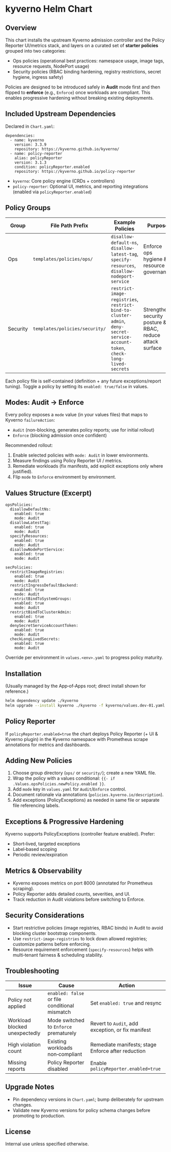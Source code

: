 # kyverno Helm Chart

## Overview
This chart installs the upstream Kyverno admission controller and the Policy Reporter UI/metrics stack, and layers on a curated set of **starter policies** grouped into two categories:
- Ops policies (operational best practices: namespace usage, image tags, resource requests, NodePort usage)
- Security policies (RBAC binding hardening, registry restrictions, secret hygiene, ingress safety)

Policies are designed to be introduced safely in **Audit** mode first and then flipped to **enforce** (e.g., `Enforce`) once workloads are compliant. This enables progressive hardening without breaking existing deployments.

## Included Upstream Dependencies
Declared in `Chart.yaml`:
```
dependencies:
  - name: kyverno
    version: 3.3.9
    repository: https://kyverno.github.io/kyverno/
  - name: policy-reporter
    alias: policyReporter
    version: 3.1.3
    condition: policyReporter.enabled
    repository: https://kyverno.github.io/policy-reporter
```
- `kyverno`: Core policy engine (CRDs + controllers)
- `policy-reporter`: Optional UI, metrics, and reporting integrations (enabled via `policyReporter.enabled`)

## Policy Groups
| Group | File Path Prefix | Example Policies | Purpose |
|-------|------------------|------------------|---------|
| Ops | `templates/policies/ops/` | `disallow-default-ns`, `disallow-latest-tag`, `specify-resources`, `disallow-nodeport-service` | Enforce ops hygiene & resource governance |
| Security | `templates/policies/security/` | `restrict-image-registries`, `restrict-bind-to-cluster-admin`, `deny-secret-service-account-token`, `check-long-lived-secrets` | Strengthen security posture & RBAC, reduce attack surface |

Each policy file is self‑contained (definition + any future exceptions/report tuning). Toggle a policy by setting its `enabled: true/false` in values.

## Modes: Audit → Enforce
Every policy exposes a `mode` value (in your values files) that maps to Kyverno `failureAction`:
- `Audit` (non-blocking, generates policy reports; use for initial rollout)
- `Enforce` (blocking admission once confident)

Recommended rollout:
1. Enable selected policies with `mode: Audit` in lower environments.
2. Measure findings using Policy Reporter UI / metrics.
3. Remediate workloads (fix manifests, add explicit exceptions only where justified).
4. Flip `mode` to `Enforce` environment by environment.

## Values Structure (Excerpt)
```
opsPolicies:
  disallowDefaultNs:
    enabled: true
    mode: Audit
  disallowLatestTag:
    enabled: true
    mode: Audit
  specifyResources:
    enabled: true
    mode: Audit
  disallowNodePortService:
    enabled: true
    mode: Audit

secPolicies:
  restrictImageRegistries:
    enabled: true
    mode: Audit
  restrictIngressDefaultBackend:
    enabled: true
    mode: Audit
  restrictBindToSystemGroups:
    enabled: true
    mode: Audit
  restrictBindToClusterAdmin:
    enabled: true
    mode: Audit
  denySecretServiceAccountToken:
    enabled: true
    mode: Audit
  checkLongLivedSecrets:
    enabled: true
    mode: Audit
```
Override per environment in `values.<env>.yaml` to progress policy maturity.

## Installation
(Usually managed by the App‑of‑Apps root; direct install shown for reference.)
```bash
helm dependency update ./kyverno
helm upgrade --install kyverno ./kyverno -f kyverno/values.dev-01.yaml -n kyverno --create-namespace
```

## Policy Reporter
If `policyReporter.enabled=true` the chart deploys Policy Reporter (+ UI & Kyverno plugin) in the Kyverno namespace with Prometheus scrape annotations for metrics and dashboards.

## Adding New Policies
1. Choose group directory (`ops/` or `security/`); create a new YAML file.
2. Wrap the policy with a values conditional: `{{- if .Values.opsPolicies.newPolicy.enabled }}`.
3. Add `mode` key in `values.yaml` for `Audit`/`Enforce` control.
4. Document rationale via annotations (`policies.kyverno.io/description`).
5. Add exceptions (PolicyExceptions) as needed in same file or separate file referencing labels.

## Exceptions & Progressive Hardening
Kyverno supports PolicyExceptions (controller feature enabled). Prefer:
- Short‑lived, targeted exceptions
- Label‑based scoping
- Periodic review/expiration

## Metrics & Observability
- Kyverno exposes metrics on port 8000 (annotated for Prometheus scraping).
- Policy Reporter adds detailed counts, severities, and UI.
- Track reduction in Audit violations before switching to Enforce.

## Security Considerations
- Start restrictive policies (image registries, RBAC binds) in Audit to avoid blocking cluster bootstrap components.
- Use `restrict-image-registries` to lock down allowed registries; customize patterns before enforcing.
- Resource requirement enforcement (`specify-resources`) helps with multi‑tenant fairness & scheduling stability.

## Troubleshooting
| Issue | Cause | Action |
|-------|-------|--------|
| Policy not applied | `enabled: false` or file conditional mismatch | Set `enabled: true` and resync |
| Workload blocked unexpectedly | Mode switched to `Enforce` prematurely | Revert to `Audit`, add exception, or fix manifest |
| High violation count | Existing workloads non‑compliant | Remediate manifests; stage Enforce after reduction |
| Missing reports | Policy Reporter disabled | Enable `policyReporter.enabled=true` |

## Upgrade Notes
- Pin dependency versions in `Chart.yaml`; bump deliberately for upstream changes.
- Validate new Kyverno versions for policy schema changes before promoting to production.

## License
Internal use unless specified otherwise.
